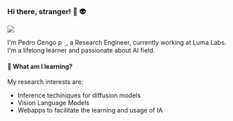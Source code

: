 ### Hi there, stranger! 👋 :alien:

![](https://visitor-badge.glitch.me/badge?page_id=pedrogengo)

I'm Pedro Gengo <a href="https://www.linkedin.com/in/pedrogengo/">
  <img align="center" alt="Pedro's LinkdeIN" width="15px" src="https://cdn.jsdelivr.net/npm/simple-icons@v3/icons/linkedin.svg" />
</a>, a Research Engineer, currently working at Luma Labs. I'm a lifelong learner and passionate about AI field.

#### 🌱 What am I learning? 

My research interests are:

- Inference techiniques for diffusion models
- Vision Language Models
- Webapps to facilitate the learning and usage of IA
